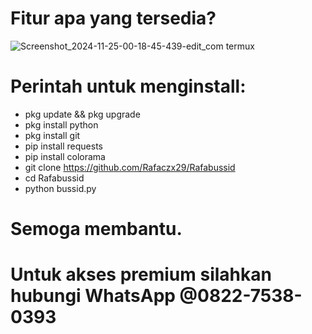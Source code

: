 # Fitur apa yang tersedia? 
![Screenshot_2024-11-25-00-18-45-439-edit_com termux](https://github.com/user-attachments/assets/9e958a3b-b769-449c-bc09-02f763290fec)

# Perintah untuk menginstall:
 - pkg update && pkg upgrade
 - pkg install python
 - pkg install git
 - pip install requests
 - pip install colorama
 - git clone https://github.com/Rafaczx29/Rafabussid
 - cd Rafabussid
 - python bussid.py

# Semoga membantu. 
# Untuk akses premium silahkan hubungi WhatsApp  @0822-7538-0393
